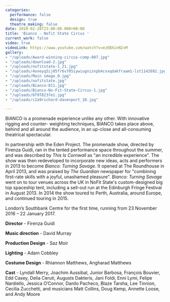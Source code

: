 ```yaml
---
categories:
  performance: false
  design: true
  theatre_making: false
date: 2010-02-28T23:00:00.000+00:00
title: 'Bianco - Nofit State Circus '
current_work: false
video: true
videoLink: https://www.youtube.com/watch?v=ezEBXinN2vM
gallery:
- "/uploads/Award-winning-circus-comp-007.jpg"
- "/uploads/download-2.jpg"
- "/uploads/nofitstate-1_21.jpg"
- "/uploads/4oneyq5ij05fr6v705iywiugniznpb4cvxqdakfraam1-lst1142692.jpg"
- "/uploads/Main image_0.jpg"
- "/uploads/nofitstate.jpg"
- "/uploads/Bianco-011.jpg"
- "/uploads/Bianco-No-Fit-State-Circus-1.jpg"
- "/uploads/6T9T8237e1.jpg"
- "/uploads/c2a9richard-davenport_10.jpg"

---
```

BIANCO is a promenade experience unlike any other. With innovative rigging and counter- weighting techniques, BIANCO takes place above, behind and all around the audience, in an up-close and all-consuming theatrical spectacular.

In partnership with the Eden Project. The promenade show, directed by Firenza Guidi, ran in the tented performance space throughout the summer, and was described by _This Is Cornwall_ as "an incredible experience". The show was then redeveloped to incorporate new ideas, acts and performers in 2013 to become _Bianco: Turning Savage_. It opened at The Roundhouse in April 2013, and was praised by _The Guardian_ newspaper for "combining first-rate skills with a joyful, unashamed pleasure". _Bianco: Turning Savage_ went on to tour venues across the UK in NoFit State's custom-designed big top spaceship tent, including a sell-out run at the Edinburgh Fringe Festival in August 2013. In 2014 the show toured to Perth, Australia, around Europe, and continued touring in 2015.

London’s Southbank Centre for the first time, running from 23 November 2016 – 22 January 2017.

**Director** - Firenza Guidi

**Music direction** - David Murray

**Production Design** - Saz Moir

**Lighting** - Adam Cobbley 

**Costume Design** - Rhiannon Matthews, Angharad Matthews

**Cast** - Lyndall Merry, Joachim Aussibal, Junior Barbosa, François Bouvier, Edd Casey, Delia Ceruti, Augusts Dakteris, Jani Foldi, Enni Lymi, Felipe Nardiello, Jessica O’Connor, Danilo Pacheco, Blaze Tarsha, Lee Tinnion, Cecilia Zucchetti, and musicians Matt Collins, Doug Kemp, Annette Loose, and Andy Moore